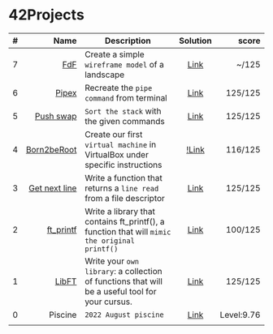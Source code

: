 # 42Projects

| # | Name | Description | Solution | score | 
|---| ---: | ----------- | :------: | ----: | 
| 7 | [FdF](https://github.com/Akadil/42project_fdf/blob/main/en.subject.pdf) | Create a simple `wireframe model` of a landscape | [Link](https://github.com/Akadil/42project_fdf) | ~/125 |
| 6 | [Pipex](https://github.com/Akadil/42project_pipex/blob/main/en.subject%20(1).pdf) | Recreate the `pipe command` from terminal | [Link](https://github.com/Akadil/42project_pipex) | 125/125 |
| 5 | [Push swap](https://github.com/Akadil/42project_push_swap/blob/main/en.subject.pdf) | `Sort the stack` with the given commands | [Link](https://github.com/Akadil/42project_push_swap) | 125/125 |
| 4 | [Born2beRoot](https://github.com/Akadil/42Projects/blob/main/born2beroot/en.subject.pdf) | Create our first `virtual machine` in VirtualBox under specific instructions | [!Link](https://www.youtube.com/watch?v=dQw4w9WgXcQ) | 116/125 |
| 3 | [Get next line](https://github.com/Akadil/42Projects/blob/main/get_next_line/en.subject.pdf) | Write a function that returns a `line read` from a file descriptor | [Link](https://github.com/Akadil/42Projects/tree/main/get_next_line) | 125/125 |
| 2 | [ft_printf](https://github.com/Akadil/42Projects/blob/main/printf/en.subject.pdf) | Write a library that contains ft_printf(), a function that will `mimic the original printf()` | [Link](https://github.com/Akadil/42Projects/tree/main/printf) | 100/125 |
| 1 | [LibFT](https://github.com/Akadil/42Projects/blob/main/libft/en.subject.pdf) | Write your `own library`: a collection of functions that will be a useful tool for your cursus. | [Link](https://github.com/Akadil/42Projects/tree/main/libft) | 125/125 |
| 0 | Piscine | `2022 August piscine` | [Link](https://github.com/Akadil/42Piscine) | Level:9.76 |
|  |  |  |  |  |
